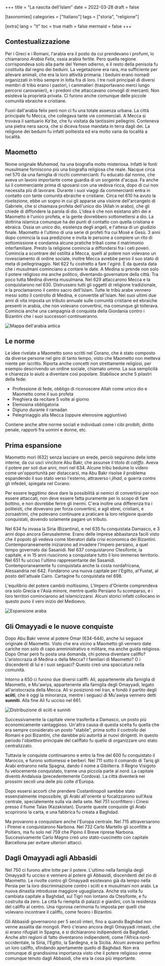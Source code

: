 +++
title = "La nascita dell'Islam"
date = 2022-03-28
draft = false

[taxonomies]
categories = ["Italiano"]
tags = ["storia", "religione"]

[extra]
lang = "it"
toc = true
math = false
mermaid = false
+++

## Contestualizzazione
Per i Greci e i Romani, l'arabia era il posto da cui prendevano i profumi, lo chiamarono *Arabia Felix*, ossia arabia fertile. Pero quella regione corrispondeva solo alla parte del Yemen odierno, e il resto della penisola fu costituita dal regno dei beduini. La vegetazione era rara, ma sufficiente per allevare animali, che era la loro attività primaria. I beduini erano nomadi organizzati in tribù sempre in lotta fra di loro. I tre ruoli principali di diversi membri di tribù erano i pastori, i cammalieri (trasportavano merci lungo percorsi carovanieri), e i predoni che attaccavano convogli di mercanti. Non esisteva la proprietà privata. Ci furono anche comunque delle piccole comunità ebraiche e cristiane.

Fuori dall'arabia felix però non ci fu una totale assenza urbana. La città principale fu Mecca, che collegava tante vie commerciali. A Mecca si trovava il santuario *Ka'ba*, che fu visitata da tantissimi pellegrini. Conteneva una pietra nera sacra, che si diceva fosse mandata in terra dagli dei. La religione dei beduini fu infatti politeista ed era molto varia da località a località.

## Maometto
Nome originale *Muhamad*, ha una biografia molto misteriosa. Infatti le fonti musulmane forniscono più una biografia religiosa che reale. Nacque circa nel 570 da una famiglia di ricchi commercianti. Fu educato dal nonno, che aveva un lavoro importante come guardia di un sorgente d'acqua. Fa anche lui il commerciante prima di sposarsi con una vedova ricca, dopo di cui non necessita più di lavorare. Durante i suoi viaggi da commercianti entra in contatto con tante comunità ebraiche e cristiane. Circa nel 610 ha avuto la *rivelazione*, ebbe un sogno in cui gli apparse una visione dell'arcangelo di Gabriele, che si chiamava profeta dell'unico dio (Allah in arabo), che gli chiede di diffondere la parola di dio. L'idea è che non esistano altri dei e Maometto è l'unico profeta, e la gente dovrebbero sottomettersi a dio. La dottrina islamica comunque ha dei punti di contatto con quella cristiana e ebraica. Ossia un unico dio, esistenza degli angeli, e l'attesa di un giudizio finale. Maometto è l'ultimo di una serie di profeti fra cui Mosè e Gesù. 3 anni dopo comincia la sua predizione e invita le persone a compiere un rito di sottomissione e condanna alcune pratiche tribali come il matrimonio interfamiliare. Presto la religione comincia a diffondersi fra i ceti poveri. Comincia a scontrare del ostilità a Mecca, quelli al potere non volevano un rovesciamento di ordine sociale, inoltre Mecca avrebbe perso il suo stato di meta di pellegrinaggio. Nel 622 fu costretto a fare l'*egirà*. È da questa data che i musulmani cominciano a contare le date. A Medina si prende non solo il potere religioso ma anche politico, diventando governatore della città. Tra poco tutta Medina diventa musulmana. Nel 629 attaccarono Mecca e la conquistarono nel 630. Distrussero tutti gli oggetti di religione tradizionale, e la proclamarono il centro sacro dell'Islam. Tutte le tribù arabe vennero messi sotto il controllo di Medina, e convertite all'Islam. Nei suoi ultimi due anni di vita imposta un tributo annuale sulle comunità cristiane ed ebraiche presenti in arabia, che non volevano convertirsi, ma comunque gli tollerava. Comincia anche una campagnia di conquista della Giordania contro i Bizantini che i suoi successori continueranno.

![Mappa dell'arabia antica](/islam-history/arabia.jpg)

## Le norme
Le idee rivelate a Maometto sono scritti nel Corano, che è stato composto da diverse persone nel giro di tanto tempo, visto che Maometto non metteva niente per iscritto. Riporta anche concetti non strettamente religiosi, per esempio descrivendo un ordine sociale, chiamato *umma*. La sua semplicità e chiarezza lo aiutò a diventare così popolare. Stabilisce anche 5 pilastri della fede:
 - Professione di fede, obbligo di riconoscere Allah come unico dio e Maometto come il suo profeta
 - Preghiera da recitare 5 volte al giorno
 - Elemosina obbligatoria
 - Digiuno durante il ramadan
 - Pelegrinaggio alla Mecca (oppure elemosine aggiuntive)

Contiene anche altre norme sociali e individuali come i cibi proibiti, diritto penale, rapporti fra uomini e donne, etc.

## Prima espansione
Maometto morì (632) senza lasciare un erede, perciò seguirono delle lotte interne, da cui uscì vincitore Abu Bakr, che assunse il titolo di *califfo*. Aveva il potere per soli due anni, morì nel 634. Alcune tribù beduine lo videro come un'opportunità per distaccarsi, ma Abu Bakr risolse il problema espandendo il suo stato verso l'esterno, attraverso i *jihad*, o guerra contro gli infedeli, spiegata nel Corano.

Per essere leggitimo deve dare la possibilità ai nemici di convertirsi per non essere attaccati, non deve essere fatta puramente per lo scopo di fare bottino, e non dovrebbe ferire gli inermi. C'era inoltre una differenza tra i politeisti, che dovevano per forza convertirsi, e agli ebrei, cristiani, e zoroastrimi, che potevano continuare a praticare la loro religione quando conquistati, dovendo solamente pagare un tributo.

Nel 634 fu invasa la Siria (Bizantina), e nel 635 fu conquistata Damasco, e 3 anni dopo ancora Gerusalemme. Erano delle imprese abbastanza facili visto che il popolo gli vedeva come liberatori dalla crisi economica dei Bizantini. Contemporaneamente iniziarono ad invadere l'Impero persiano, a quel tempo governato dai Sasanidi. Nel 637 conquistarono Ctesifonte, la capitale, e in 15 anni riuscirono a conquistare tutto il loro immenso territorio. Nel 651 fu ucciso l'ultimo rappresentante dei Sasanidi. Contemporaneamente fu conquistata anche la costa nordafricana, Alessandria nel 642. Fondarono una nuova capitale per l'Egitto, al'Fustat, al posto dell'attuale Cairo. Cartagine fu conquistata nel 698.

L'equilibrio del potere cambiò moltissimo, L'Impero d'Oriente comprendeva ora solo Grecia e l'Asia minore, mentre quello Persiano fu scomparso, e i loro territori cominciarono ad islamicizzarsi. Alcuni storici infatti collocano in questo puno il vero inizio del Medioevo.

![Espansione araba](/islam-history/expansion.webp)

## Gli Omayyadi e le nuove conquiste
Dopo Abu Bakr venne al potere Omar (634-644), anche lui seguace originale di Maometto. Visto che era vicino a Maometto gli vennero date cariche non solo di capo amministrativo e militare, ma anche guida religiosa. Dopo Omar però fu posta una domanda, chi poteva diventare califfo? L'aristocrazia di Medina o della Mecca? I familiari di Maometto? O i discendenti di lui e i suoi seguaci? Questo creò una spaccatura nella comunità.

Intorno a 650 ci furono due diversi califfi: Alì, appartenente alla famiglia di Maometto, e Mu'awiya, appartenente alla famiglia degli Omayyadi, legato all'aristocrazia della Mecca. Alì si posizionò nel Iran, e fondò il partito degli **sciiti**, che è oggi la minoranza, mentre i seguaci di Mu'awiya vennero detti **sunniti**. Alla fine Alì fu ucciso nel 661.

![Distribuzione di sciiti e sunniti](/islam-history/muslim-distribution.webp)

Successivamente la capitale viene trasferita a Damasco, un posto più economicamente vantaggioso. Un'altra causa di questa scelta fu quella che era sempre considerato un posto "stabile", prima sotto il controllo dei Romani e poi Bizantini, che darebbe più autorità ai nuovi dirigenti. In questo periodo l'obiettivo principale del califfato fu quello di organizzare uno stato centralizzato.

Tuttavia le conquiste continuarono e entro la fine del 600 fu conquistato il Marocco, e furono sottomessi e berberi. Nel 711 sotto il comando di Tariq gli Arabi entrarono nella Spagna, dando il nome a Gibilterra. Il Regno Visigoto fu velocemente conquistato, tranne una piccola parte al nord. La capitale diventò Andalusia (precedentemente Cordova). La città diventerà nei prossimi secoli una delle più colte d'Europa.

Dopo essersi accorti che prendere Costantinopoli sarebbe stato essenzialmente impossibile, gli Arabi all'oriente si focalizzarono sull'Asia centrale, specialemente sulla via della sete. Nel 751 sconfittero i Cinesi presso il fiume Talas (Kazakistan). Durante queste conquiste gli Arabi scoprirono la carta, e una fabbrica fu creata a Baghdad.

Ma provarono a conquistare anche l'Europa centrale. Nel 715 attraversarono i Pirenei e conquistarono Narbona. Nel 732 Carlo Martello gli sconfitte a Poitiers, ma fu solo nel 759 che Pipino il Breve riprese Narbona. Successivamente Carlo Magno creò uno stato-cuscinetto con capitale Barcellona per evitare ulteriori attacci.

## Dagli Omayyadi agli Abbasidi
Nel 750 ci furono altre lotte per il potere. L'ultimo nella famiglia degli Omayyadi fu ucciso e vennero al potere gli Abbasidi, discendenti del zio di Maometto. Le rivolte contro gli Omayyadi esistevano già da tempo nella Persia per la loro discriminazione contro i sciiti e e musulmani non arabi. La nuova dinastia introdusse maggiore uguaglianza. Anche sta volta fu cambiata capitale a Baghdad, sul Tigri non lontano da Ctesifonte, e fu costruita da zero. La città fu riempita di palazzi e giardini, con la residenza del califfo al centro. Una rigorosa cerimonia fu imposta per quelli che volevano incontrare il califfo, come fecero i Bizantini.

Gli Abbasidi governarono per 5 secoli interi, fino a quando Baghdad non venne assalita dai mongoli. Però c'erano ancora degli Omayyadi rimasti, che si erano rifugiati in Spagna, e si dichiararono indipendenti da Baghdad. Anche altri regioni di fatto diventarono indipendenti, come l'Africa nord-occidentale, la Siria, l'Egitto, la Sardegna, e la Sicilia. Alcuni avevano perfino un loro califfo, sfindando apertamente quello di Baghdad. Non era comunque di grandissima importanza visto che il potere religioso venne comunque tenuto dagli Abbasidi, che era la cosa più importante.
